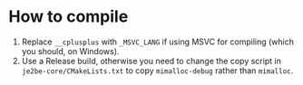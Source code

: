 # How to compile

1. Replace `__cplusplus` with `_MSVC_LANG` if using MSVC for compiling (which you should, on Windows).
2. Use a Release build, otherwise you need to change the copy script in `je2be-core/CMakeLists.txt` to copy `mimalloc-debug` rather than `mimalloc`.

